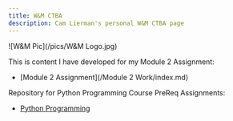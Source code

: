```yaml
---
title: W&M CTBA
description: Cam Lierman's personal W&M CTBA page
---
```


![W&M Pic](/pics/W&M Logo.jpg)

This is content I have developed for my Module 2 Assignment:

- [Module 2 Assignment](/Module 2 Work/index.md)

Repository for Python Programming Course PreReq Assignments:
- [Python Programming](https://github.com/lierjet02/Python-PreReq)
